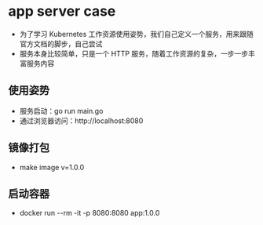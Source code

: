 # app server case

- 为了学习 Kubernetes 工作资源使用姿势，我们自己定义一个服务，用来跟随官方文档的脚步，自己尝试
- 服务本身比较简单，只是一个 HTTP 服务，随着工作资源的复杂，一步一步丰富服务内容

## 使用姿势

- 服务启动：go run main.go
- 通过浏览器访问：http://localhost:8080

## 镜像打包

- make image v=1.0.0

## 启动容器

- docker run --rm -it -p 8080:8080 app:1.0.0
